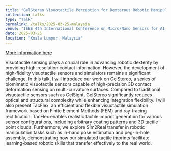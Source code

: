 ```yaml
---
title: "GelStereo Visuotactile Perception for Dexterous Robotic Manipulation"
collection: talks
type: "Talk"
permalink: /talks/2025-03-25-malaysia
venue: "IEEE 4th International Conference on Micro/Nano Sensors for AI, Healthcare, and Robotics"
date: 2025-03-25
location: "Kuala Lumpur, Malaysia"
---
```


[More information here](http://example2.com)

Visuotactile sensing plays a crucial role in advancing robotic dexterity by providing high-resolution contact information. However, the development of high-fidelity visuotactile sensors and simulators remains a significant challenge. In this talk, I will introduce our work on GelStereo, a series of biomimetic visuotactile sensors capable of high-precision 3D contact deformation sensing on multi-curvature surfaces. Compared to traditional visuotactile sensors such as GelSight, GelStereo significantly reduces optical and structural complexity while enhancing integration flexibility. I will also present TacFlex, an efficient and flexible visuotactile simulation framework based on Finite Element Methods (FEM) and ray-tracing rectification. TacFlex enables realistic tactile imprint generation for various sensor configurations, including arbitrary coating patterns and 3D tactile point clouds. Furthermore, we explore Sim2Real transfer in robotic manipulation tasks such as in-hand pose estimation and peg-in-hole assembly, demonstrating how our simulated tactile imprints facilitate learning-based robotic skills that transfer effectively to the real world.